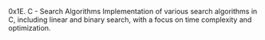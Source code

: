 0x1E. C - Search Algorithms
Implementation of various search algorithms in C, including linear and binary search, with a focus on time complexity and optimization.
